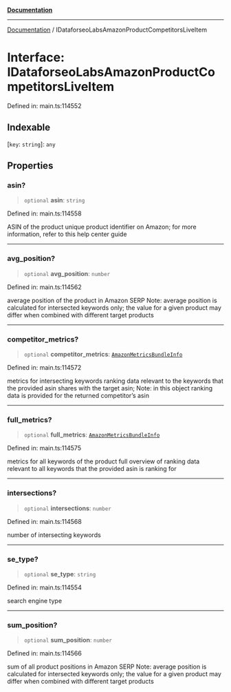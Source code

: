 [**Documentation**](../README.md)

***

[Documentation](../README.md) / IDataforseoLabsAmazonProductCompetitorsLiveItem

# Interface: IDataforseoLabsAmazonProductCompetitorsLiveItem

Defined in: main.ts:114552

## Indexable

\[`key`: `string`\]: `any`

## Properties

### asin?

> `optional` **asin**: `string`

Defined in: main.ts:114558

ASIN of the product
unique product identifier on Amazon;
for more information, refer to this help center guide

***

### avg\_position?

> `optional` **avg\_position**: `number`

Defined in: main.ts:114562

average position of the product in Amazon SERP
Note: average position is calculated for intersected keywords only;
the value for a given product may differ when combined with different target products

***

### competitor\_metrics?

> `optional` **competitor\_metrics**: [`AmazonMetricsBundleInfo`](../classes/AmazonMetricsBundleInfo.md)

Defined in: main.ts:114572

metrics for intersecting keywords
ranking data relevant to the keywords that the provided asin shares with the target asin;
Note: in this object ranking data is provided for the returned competitor’s asin

***

### full\_metrics?

> `optional` **full\_metrics**: [`AmazonMetricsBundleInfo`](../classes/AmazonMetricsBundleInfo.md)

Defined in: main.ts:114575

metrics for all keywords of the product
full overview of ranking data relevant to all keywords that the provided asin is ranking for

***

### intersections?

> `optional` **intersections**: `number`

Defined in: main.ts:114568

number of intersecting keywords

***

### se\_type?

> `optional` **se\_type**: `string`

Defined in: main.ts:114554

search engine type

***

### sum\_position?

> `optional` **sum\_position**: `number`

Defined in: main.ts:114566

sum of all product positions in Amazon SERP
Note: average position is calculated for intersected keywords only;
the value for a given product may differ when combined with different target products
